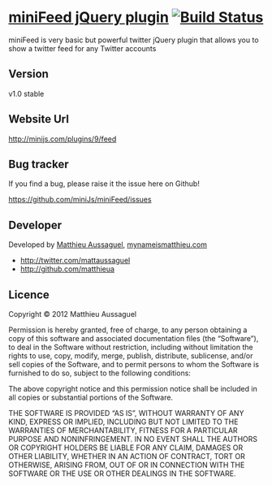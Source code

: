 # [miniFeed jQuery plugin](http://minijs.com/plugins/9/feed) [![Build Status](https://secure.travis-ci.org/miniJs/miniFeed.png?branch=master)](http://travis-ci.org/matthieua/miniFeed)

miniFeed is very basic but powerful twitter jQuery plugin that allows you to show a twitter feed for any Twitter accounts

## Version

v1.0 stable

## Website Url

http://minijs.com/plugins/9/feed

## Bug tracker

If you find a bug, please raise it the issue here on Github! 

https://github.com/miniJs/miniFeed/issues

## Developer

Developed by [Matthieu Aussaguel](mailto:matthieu.aussaguel@gmail.com), [mynameismatthieu.com](http://mynameismatthieu.com)

+ http://twitter.com/mattaussaguel
+ http://github.com/matthieua

## Licence

Copyright &copy; 2012 Matthieu Aussaguel

Permission is hereby granted, free of charge, to any person obtaining a copy of this software and associated documentation files (the “Software”), to deal in the Software without restriction, including without limitation the rights to use, copy, modify, merge, publish, distribute, sublicense, and/or sell copies of the Software, and to permit persons to whom the Software is furnished to do so, subject to the following conditions:

The above copyright notice and this permission notice shall be included in all copies or substantial portions of the Software.

THE SOFTWARE IS PROVIDED “AS IS”, WITHOUT WARRANTY OF ANY KIND, EXPRESS OR IMPLIED, INCLUDING BUT NOT LIMITED TO THE WARRANTIES OF MERCHANTABILITY, FITNESS FOR A PARTICULAR PURPOSE AND NONINFRINGEMENT. IN NO EVENT SHALL THE AUTHORS OR COPYRIGHT HOLDERS BE LIABLE FOR ANY CLAIM, DAMAGES OR OTHER LIABILITY, WHETHER IN AN ACTION OF CONTRACT, TORT OR OTHERWISE, ARISING FROM, OUT OF OR IN CONNECTION WITH THE SOFTWARE OR THE USE OR OTHER DEALINGS IN THE SOFTWARE.